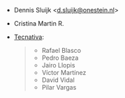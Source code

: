- Dennis Sluijk \<<d.sluijk@onestein.nl>\>

- Cristina Martin R.

- [Tecnativa](https://www.tecnativa.com):

  > - Rafael Blasco
  > - Pedro Baeza
  > - Jairo Llopis
  > - Víctor Martínez
  > - David Vidal
  > - Pilar Vargas
